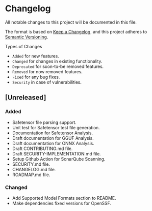 # Changelog

All notable changes to this project will be documented in this file.

The format is based on [Keep a Changelog](https://keepachangelog.com/en/1.1.0/),
and this project adheres to [Semantic Versioning](https://semver.org/spec/v2.0.0.html).

Types of Changes

- `Added` for new features.  
- `Changed` for changes in existing functionality.  
- `Deprecated` for soon-to-be removed features.  
- `Removed` for now removed features.  
- `Fixed` for any bug fixes.  
- `Security` in case of vulnerabilities.  

## [Unreleased]

### Added

- Safetensor file parsing support.  
- Unit test for Safetensor test file generation.  
- Documentation for Safetensor Analysis.  
- Draft documentation for GGUF Analysis.  
- Draft documentation for ONNX Analysis.  
- Draft CONTRIBUTING.md file.  
- Draft SECURITY-IMPLEMENTATION.md file.  
- Setup Github Action for SonarQube Scanning.
- SECURITY.md file.  
- CHANGELOG.md file.  
- ROADMAP.md file.  

### Changed  

- Add Supported Model Formats section to README.  
- Make dependencies fixed versions for OpenSSF.  
